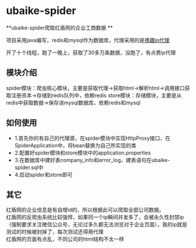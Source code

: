 # ubaike-spider

**ubaike-spider爬取红盾网的企业工商数据 **


项目采用java编写，redis和mysql作为数据库，代理采用的是[携趣ip代理](https://www.xiequ.cn/)

开了十个线程，跑了一晚上，获取了30多万条数据，没跑了，有点费ip代理
## 模块介绍

spider模块：爬虫核心模块，主要是获取代理->获取html->解析html->调用接口获取注册资本->存储到redis队列中，依赖redis
store模块：存储模块，主要是从redis中获取数据->保存进mysql数据库，依赖redis和mysql

## 如何使用
* 1.首先你的有自己的代理源，在spider模块中实现HttpProxy接口，在SpiderApplication中，将bean替换为自己所实现的类
* 2.配置好spider模块和store模块中的application.properties
* 3.在数据库中建好表company_info和error_log，建表语句在ubaike-spider.sql中
* 4.启动spider和store即可

## 其它
红盾网的企业信息是有自增id的，所以根据此可以爬取全部公司数据。  
红盾网的反爬虫系统比较强悍，如果同一个ip瞬间并发多了，会被永久性封禁ip（强制要求关注微信公众号，无论过多久都无法浏览对于企业页面），我的ip就是测试的时候被封掉了，每次测试还得用代理  
红盾网的页面有点乱，不同公司的html结构不太一样  
